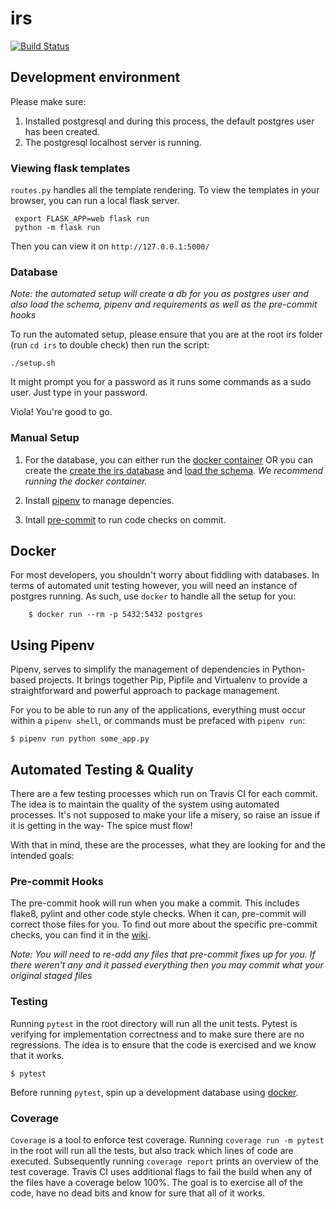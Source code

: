 # irs

[![Build Status](https://travis-ci.com/flamily/irs.svg?token=VUn8qmicz1VXeQANksbc&branch=master)](https://travis-ci.com/flamily/irs)

## Development environment

Please make sure:
1. Installed postgresql and during this process, the default postgres user has been created.
2. The postgresql localhost server is running.

### Viewing flask templates

`routes.py` handles all the template rendering. To view the templates in your browser, you can run a local flask server.
```
 export FLASK_APP=web flask run
 python -m flask run
```
Then you can view it on `http://127.0.0.1:5000/`

### Database

_Note: the automated setup will create a db for you as postgres user and also load the schema, pipenv and requirements as well as the pre-commit hooks_

To run the automated setup, please ensure that you are at the root irs folder (run `cd irs` to double check) then run the script:
```
./setup.sh
```
It might prompt you for a password as it runs some commands as a sudo user. Just type in your password.

Viola! You're good to go.

### Manual Setup

1. For the database, you can either run the [docker container](#Docker) OR you can create the [create the irs database](wiki/Database) and [load the schema](wiki/Database#loadtheschema). _We recommend running the docker container._

2. Install [pipenv](wiki/Managing-Python-Dependencies) to manage depencies.
3. Intall [pre-commit](wiki/Pre-commit-hook) to run code checks on commit.

## Docker

For most developers, you shouldn't worry about fiddling with databases. In terms of automated unit testing however, you will need an instance of postgres running. As such, use `docker` to handle all the setup for you:
```
    $ docker run --rm -p 5432:5432 postgres
```

## Using Pipenv

Pipenv, serves to simplify the management of dependencies in Python-based projects. It brings together Pip, Pipfile and Virtualenv to provide a straightforward and powerful approach to package management.

For you to be able to run any of the applications, everything must occur within a `pipenv shell`, or commands must be prefaced with `pipenv run`:
```
$ pipenv run python some_app.py
```

## Automated Testing & Quality

There are a few testing processes which run on Travis CI for each commit. The idea is to maintain the quality of the system using automated processes. It's not supposed to make your life a misery, so raise an issue if it is getting in the way- The spice must flow!

With that in mind, these are the processes, what they are looking for and the intended goals:

### Pre-commit Hooks

The pre-commit hook will run when you make a commit. This includes flake8, pylint and other code style checks. When it can, pre-commit will correct those files for you. To find out more about the specific pre-commit checks, you can find it in the [wiki](wiki/Pre-commit-hook).

*Note: You will need to re-add any files that pre-commit fixes up for you. If there weren't any and it passed everything then you may commit what your original staged files*

### Testing

Running `pytest` in the root directory will run all the unit tests. Pytest is verifying for implementation correctness and to make sure there are no regressions. The idea is to ensure that the code is exercised and we know that it works.
```
$ pytest
```
Before running `pytest`, spin up a development database using [docker](#Docker).


### Coverage

`Coverage` is a tool to enforce test coverage. Running `coverage run -m pytest` in the root will run all the tests, but also track which lines of code are executed. Subsequently running `coverage report` prints an overview of the test coverage. Travis CI uses additional flags to fail the build when any of the files have a coverage below 100%. The goal is to exercise all of the code, have no dead bits and know for sure that all of it works.
